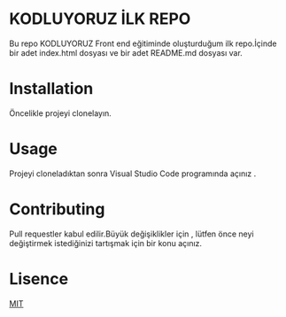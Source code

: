 # KODLUYORUZ İLK REPO
Bu repo KODLUYORUZ Front end eğitiminde oluşturduğum ilk repo.İçinde bir adet index.html dosyası ve bir adet README.md dosyası var.
# Installation
Öncelikle projeyi clonelayın.
# Usage
Projeyi cloneladıktan sonra Visual Studio Code programında açınız .
# Contributing
Pull requestler kabul edilir.Büyük değişiklikler için , lütfen önce neyi değiştirmek istediğinizi tartışmak için bir konu açınız.
# Lisence
<u>MIT</u>

